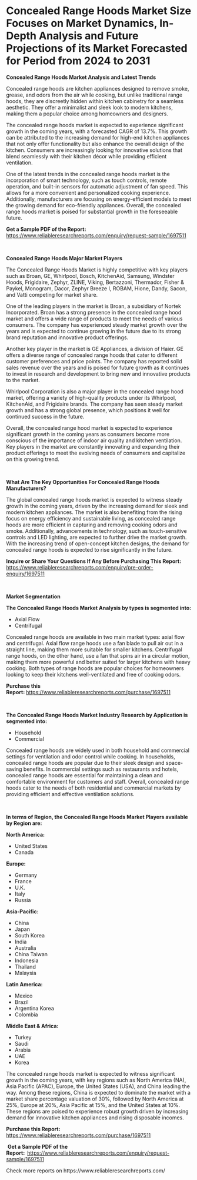 <p><h1>Concealed Range Hoods Market Size Focuses on Market Dynamics, In-Depth Analysis and Future Projections of its Market Forecasted for Period from 2024 to 2031</h1></p><p><strong>Concealed Range Hoods Market Analysis and Latest Trends</strong></p>
<p><p>Concealed range hoods are kitchen appliances designed to remove smoke, grease, and odors from the air while cooking, but unlike traditional range hoods, they are discreetly hidden within kitchen cabinetry for a seamless aesthetic. They offer a minimalist and sleek look to modern kitchens, making them a popular choice among homeowners and designers.</p><p>The concealed range hoods market is expected to experience significant growth in the coming years, with a forecasted CAGR of 13.7%. This growth can be attributed to the increasing demand for high-end kitchen appliances that not only offer functionality but also enhance the overall design of the kitchen. Consumers are increasingly looking for innovative solutions that blend seamlessly with their kitchen décor while providing efficient ventilation.</p><p>One of the latest trends in the concealed range hoods market is the incorporation of smart technology, such as touch controls, remote operation, and built-in sensors for automatic adjustment of fan speed. This allows for a more convenient and personalized cooking experience. Additionally, manufacturers are focusing on energy-efficient models to meet the growing demand for eco-friendly appliances. Overall, the concealed range hoods market is poised for substantial growth in the foreseeable future.</p></p>
<p><strong>Get a Sample PDF of the Report:&nbsp;</strong> <a href="https://www.reliableresearchreports.com/enquiry/request-sample/1697511">https://www.reliableresearchreports.com/enquiry/request-sample/1697511</a></p>
<p>&nbsp;</p>
<p><strong>Concealed Range Hoods Major Market Players</strong></p>
<p><p>The Concealed Range Hoods Market is highly competitive with key players such as Broan, GE, Whirlpool, Bosch, KitchenAid, Samsung, Windster Hoods, Frigidaire, Zephyr, ZLINE, Viking, Bertazzoni, Thermador, Fisher & Paykel, Monogram, Dacor, Zephyr Breeze I, ROBAM, Hione, Dandy, Sacon, and Vatti competing for market share. </p><p>One of the leading players in the market is Broan, a subsidiary of Nortek Incorporated. Broan has a strong presence in the concealed range hood market and offers a wide range of products to meet the needs of various consumers. The company has experienced steady market growth over the years and is expected to continue growing in the future due to its strong brand reputation and innovative product offerings.</p><p>Another key player in the market is GE Appliances, a division of Haier. GE offers a diverse range of concealed range hoods that cater to different customer preferences and price points. The company has reported solid sales revenue over the years and is poised for future growth as it continues to invest in research and development to bring new and innovative products to the market.</p><p>Whirlpool Corporation is also a major player in the concealed range hood market, offering a variety of high-quality products under its Whirlpool, KitchenAid, and Frigidaire brands. The company has seen steady market growth and has a strong global presence, which positions it well for continued success in the future.</p><p>Overall, the concealed range hood market is expected to experience significant growth in the coming years as consumers become more conscious of the importance of indoor air quality and kitchen ventilation. Key players in the market are constantly innovating and expanding their product offerings to meet the evolving needs of consumers and capitalize on this growing trend.</p></p>
<p>&nbsp;</p>
<p><strong>What Are The Key Opportunities For Concealed Range Hoods Manufacturers?</strong></p>
<p><p>The global concealed range hoods market is expected to witness steady growth in the coming years, driven by the increasing demand for sleek and modern kitchen appliances. The market is also benefiting from the rising focus on energy efficiency and sustainable living, as concealed range hoods are more efficient in capturing and removing cooking odors and smoke. Additionally, advancements in technology, such as touch-sensitive controls and LED lighting, are expected to further drive the market growth. With the increasing trend of open-concept kitchen designs, the demand for concealed range hoods is expected to rise significantly in the future.</p></p>
<p><strong>Inquire or Share Your Questions If Any Before Purchasing This Report:</strong> <a href="https://www.reliableresearchreports.com/enquiry/pre-order-enquiry/1697511">https://www.reliableresearchreports.com/enquiry/pre-order-enquiry/1697511</a></p>
<p>&nbsp;</p>
<p><strong>Market Segmentation</strong></p>
<p><strong>The Concealed Range Hoods Market Analysis by types is segmented into:</strong></p>
<p><ul><li>Axial Flow</li><li>Centrifugal</li></ul></p>
<p><p>Concealed range hoods are available in two main market types: axial flow and centrifugal. Axial flow range hoods use a fan blade to pull air out in a straight line, making them more suitable for smaller kitchens. Centrifugal range hoods, on the other hand, use a fan that spins air in a circular motion, making them more powerful and better suited for larger kitchens with heavy cooking. Both types of range hoods are popular choices for homeowners looking to keep their kitchens well-ventilated and free of cooking odors.</p></p>
<p><strong>Purchase this Report:&nbsp;</strong><a href="https://www.reliableresearchreports.com/purchase/1697511">https://www.reliableresearchreports.com/purchase/1697511</a></p>
<p>&nbsp;</p>
<p><strong>The Concealed Range Hoods Market Industry Research by Application is segmented into:</strong></p>
<p><ul><li>Household</li><li>Commercial</li></ul></p>
<p><p>Concealed range hoods are widely used in both household and commercial settings for ventilation and odor control while cooking. In households, concealed range hoods are popular due to their sleek design and space-saving benefits. In commercial settings such as restaurants and hotels, concealed range hoods are essential for maintaining a clean and comfortable environment for customers and staff. Overall, concealed range hoods cater to the needs of both residential and commercial markets by providing efficient and effective ventilation solutions.</p></p>
<p>&nbsp;</p>
<p><strong>In terms of Region, the Concealed Range Hoods Market Players available by Region are:</strong></p>
<p>
    <p> <strong> North America: </strong>
        <ul>
            <li>United States</li>
            <li>Canada</li>
        </ul>
        </p> 
    <p> <strong> Europe: </strong>
        <ul>
            <li>Germany</li>
            <li>France</li>
            <li>U.K.</li>
            <li>Italy</li>
            <li>Russia</li>
        </ul>
        </p> 
    <p> <strong> Asia-Pacific: </strong>
        <ul>
            <li>China</li>
            <li>Japan</li>
            <li>South Korea</li>
            <li>India</li>
            <li>Australia</li>
            <li>China Taiwan</li>
            <li>Indonesia</li>
            <li>Thailand</li>
            <li>Malaysia</li>
        </ul>
        </p> 
    <p> <strong> Latin America: </strong>
        <ul>
            <li>Mexico</li>
            <li>Brazil</li>
            <li>Argentina Korea</li>
            <li>Colombia</li>
        </ul>
        </p> 
    <p> <strong> Middle East & Africa: </strong>
        <ul>
            <li>Turkey</li>
            <li>Saudi</li>
            <li>Arabia</li>
            <li>UAE</li>
            <li>Korea</li>
        </ul>
    </p>
    </p>
<p><p>The concealed range hoods market is expected to witness significant growth in the coming years, with key regions such as North America (NA), Asia Pacific (APAC), Europe, the United States (USA), and China leading the way. Among these regions, China is expected to dominate the market with a market share percentage valuation of 30%, followed by North America at 25%, Europe at 20%, Asia Pacific at 15%, and the United States at 10%. These regions are poised to experience robust growth driven by increasing demand for innovative kitchen appliances and rising disposable incomes.</p></p>
<p><strong>Purchase this Report: </strong><a href="https://www.reliableresearchreports.com/purchase/1697511">https://www.reliableresearchreports.com/purchase/1697511</a></p>
<p>&nbsp;<strong>Get a Sample PDF of the Report:&nbsp;&nbsp;</strong><a href="https://www.reliableresearchreports.com/enquiry/request-sample/1697511">https://www.reliableresearchreports.com/enquiry/request-sample/1697511</a></p>
<p><strong></strong></p>
<p>Check more reports on https://www.reliableresearchreports.com/</p>